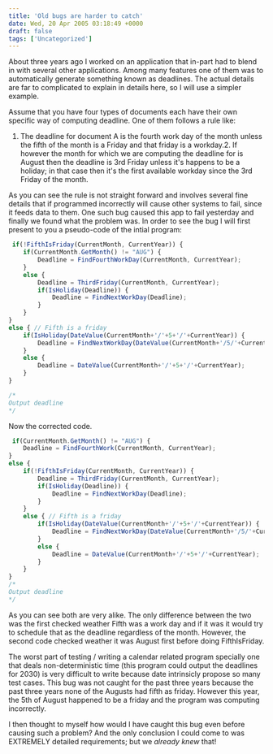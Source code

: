 ```yaml
---
title: 'Old bugs are harder to catch'
date: Wed, 20 Apr 2005 03:18:49 +0000
draft: false
tags: ['Uncategorized']
---
```


About three years ago I worked on an application that in-part had to blend in with several other applications. Among many features one of them was to automatically generate something known as deadlines. The actual details are far to complicated to explain in details here, so I will use a simpler example.

Assume that you have four types of documents each have their own specific way of computing deadline. One of them follows a rule like:

1.  The deadline for document A is the fourth work day of the month
unless the fifth of the month is a Friday and that friday is a workday.2.  If however the month for which we are computing the deadline for is August then the deadline is 3rd Friday unless it's happens to be a holiday; in that case then it's the first available workday since the 3rd Friday of the month.

As you can see the rule is not straight forward and involves several fine details that if programmed incorrectly will cause other systems to fail, since it feeds data to them. One such bug caused this app to fail yesterday and finally we found what the problem was. In order to see the bug I will first present to you a pseudo-code of the intial program:

```javascript
 if(!FifthIsFriday(CurrentMonth, CurrentYear)) {
	if(CurrentMonth.GetMonth() != "AUG") {
		Deadline = FindFourthWorkDay(CurrentMonth, CurrentYear);
	}
	else {
		Deadline = ThirdFriday(CurrentMonth, CurrentYear);
		if(IsHoliday(Deadline)) {
			Deadline = FindNextWorkDay(Deadline);
		}
	}
}
else { // Fifth is a friday
	if(IsHoliday(DateValue(CurrentMonth+'/'+5+'/'+CurrentYear)) {
		Deadline = FindNextWorkDay(DateValue(CurrentMonth+'/5/'+CurrentYear));
	}
	else {
		Deadline = DateValue(CurrentMonth+'/'+5+'/'+CurrentYear);
	}
}	

/*
Output deadline
*/ 
```

Now the corrected code.

```javascript
 if(CurrentMonth.GetMonth() != "AUG") {
	Deadline = FindFourthWork(CurrentMonth, CurrentYear);
}
else {
	if(!FifthIsFriday(CurrentMonth, CurrentYear)) {
		Deadline = ThirdFriday(CurrentMonth, CurrentYear);
		if(IsHoliday(Deadline)) {
			Deadline = FindNextWorkDay(Deadline);
		}
	}
	else { // Fifth is a friday
		if(IsHoliday(DateValue(CurrentMonth+'/'+5+'/'+CurrentYear)) {
			Deadline = FindNextWorkDay(DateValue(CurrentMonth+'/5/'+CurrentYear));
		}
		else {
			Deadline = DateValue(CurrentMonth+'/'+5+'/'+CurrentYear);
		}
	}	
}
/*
Output deadline
*/ 
```

As you can see both are very alike. The only difference between the two was the first checked weather Fifth was a work day and if it was it would try to schedule that as the deadline regardless of the month. However, the second code checked weather it was August first before doing FifthIsFriday.

The worst part of testing / writing a calendar related program specially one that deals non-deterministic time (this program could output the deadlines for 2030) is very difficult to write because date intrinsicly propose so many test cases. This bug was not caught for the past three years because the past three years none of the Augusts had fifth as friday. However this year, the 5th of August happened to be a friday and the program was computing incorrectly.

I then thought to myself how would I have caught this bug even before causing such a problem? And the only conclusion I could come to was EXTREMELY detailed requirements; but we _already knew_ that!